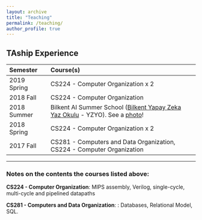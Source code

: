 ```yaml
---
layout: archive
title: "Teaching"
permalink: /teaching/
author_profile: true
---
```


## TAship Experience

| Semester                |    Course(s) |
| :------------------- | :-------------------------------------------------------- |
| 2019 Spring   |  CS224 - Computer Organization x 2 |
| 2018 Fall   |  CS224 - Computer Organization  |
| 2018 Summer   |  Bilkent AI Summer School ([Bilkent Yapay Zeka Yaz Okulu](http://yzyo.bilkent.edu.tr/) - YZYO). See a [photo](/images/aisummerschool2018.jpg)! |
| 2018 Spring   |  CS224 - Computer Organization x 2 |
| 2017 Fall   | CS281 - Computers  and  Data  Organization, CS224 - Computer Organization |

***

### Notes on the contents the courses listed above:

**CS224 - Computer Organization**: MIPS assembly, Verilog, single-cycle, multi-cycle and pipelined datapaths

**CS281 - Computers  and  Data  Organization**: : Databases,  Relational Model, SQL.
